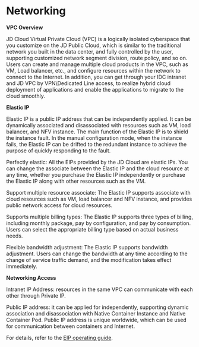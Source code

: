 
# Networking

**VPC Overview**

JD Cloud Virtual Private Cloud (VPC) is a logically isolated cyberspace that you customize on the JD Public Cloud, which is similar to the traditional network you built in the data center, and fully controlled by the user, supporting customized network segment division, route policy, and so on. Users can create and manage multiple cloud products in the VPC, such as VM, Load balancer, etc., and configure resources within the network to connect to the Internet. In addition, you can get through your IDC intranet and JD VPC by VPN\Dedicated Line access, to realize hybrid cloud deployment of applications and enable the applications to migrate to the cloud smoothly.



**Elastic IP**

Elastic IP is a public IP address that can be independently applied. It can be dynamically associated and disassociated with resources such as VM, load balancer, and NFV instance. The main function of the Elastic IP is to shield the instance fault. In the manual configuration mode, when the instance fails, the Elastic IP can be drifted to the redundant instance to achieve the purpose of quickly responding to the fault.

Perfectly elastic: All the EIPs provided by the JD Cloud are elastic IPs. You can change the associate between the Elastic IP and the cloud resource at any time, whether you purchase the Elastic IP independently or purchase the Elastic IP along with other resources such as the VM.

Support multiple resource associate: The Elastic IP supports associate with cloud resources such as VM, load balancer and NFV instance, and provides public network access for cloud resources.

Supports multiple billing types: The Elastic IP supports three types of billing, including monthly package, pay by configuration, and pay by consumption. Users can select the appropriate billing type based on actual business needs.

Flexible bandwidth adjustment: The Elastic IP supports bandwidth adjustment. Users can change the bandwidth at any time according to the change of service traffic demand, and the modification takes effect immediately.



**Networking Access**

Intranet IP Address: resources in the same VPC can communicate with each other through Private IP.

Public IP address: it can be applied for independently, supporting dynamic association and disassociation with Native Container Instance and Native Container Pod. Public IP address is unique worldwide, which can be used for communication between containers and Internet.

For details, refer to the [EIP operating guide][1].


  [1]: https://docs.jdcloud.com/en/elastic-ip/product-overview